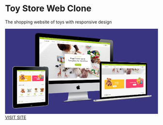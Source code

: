 <h1>Toy Store Web Clone</h1>
<p> The shopping website of toys with
responsive design
</p>
<img src="images/readme.png">
<a href="https://toystore.netlify.com/">VISIT SITE</a>
